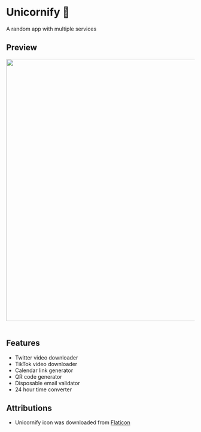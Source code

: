 # Unicornify 🦄

A random app with multiple services

## Preview

<div align="center">
  <img src="https://github.com/pizza-society/unicornify/blob/previews/home.png"
    width="700" />
</div>
<br />

## Features

- Twitter video downloader
- TikTok video downloader
- Calendar link generator
- QR code generator
- Disposable email validator
- 24 hour time converter

## Attributions

- Unicornify icon was downloaded from [Flaticon](https://www.flaticon.com/free-icons/unicorn)
